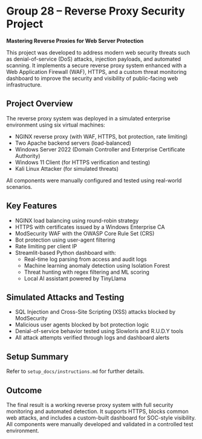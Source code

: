 # Group 28 – Reverse Proxy Security Project

**Mastering Reverse Proxies for Web Server Protection**

This project was developed to address modern web security threats such as denial-of-service (DoS) attacks, injection payloads, and automated scanning. It implements a secure reverse proxy system enhanced with a Web Application Firewall (WAF), HTTPS, and a custom threat monitoring dashboard to improve the security and visibility of public-facing web infrastructure.

## Project Overview

The reverse proxy system was deployed in a simulated enterprise environment using six virtual machines:

- NGINX reverse proxy (with WAF, HTTPS, bot protection, rate limiting)
- Two Apache backend servers (load-balanced)
- Windows Server 2022 (Domain Controller and Enterprise Certificate Authority)
- Windows 11 Client (for HTTPS verification and testing)
- Kali Linux Attacker (for simulated threats)

All components were manually configured and tested using real-world scenarios.

## Key Features

- NGINX load balancing using round-robin strategy
- HTTPS with certificates issued by a Windows Enterprise CA
- ModSecurity WAF with the OWASP Core Rule Set (CRS)
- Bot protection using user-agent filtering
- Rate limiting per client IP
- Streamlit-based Python dashboard with:
  - Real-time log parsing from access and audit logs
  - Machine learning anomaly detection using Isolation Forest
  - Threat hunting with regex filtering and ML scoring
  - Local AI assistant powered by TinyLlama

## Simulated Attacks and Testing

- SQL Injection and Cross-Site Scripting (XSS) attacks blocked by ModSecurity
- Malicious user agents blocked by bot protection logic
- Denial-of-service behavior tested using Slowloris and R.U.D.Y tools
- All attack attempts verified through logs and dashboard alerts


## Setup Summary

Refer to `setup_docs/instructions.md` for further details.


## Outcome

The final result is a working reverse proxy system with full security monitoring and automated detection. It supports HTTPS, blocks common web attacks, and includes a custom-built dashboard for SOC-style visibility. All components were manually developed and validated in a controlled test environment.

